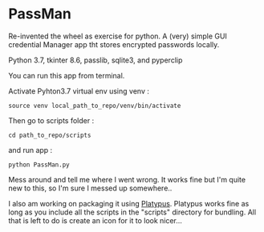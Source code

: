 # PassMan
Re-invented the wheel as exercise for python.
A (very) simple GUI credential Manager app tht stores encrypted passwords locally.

Python 3.7, tkinter 8.6, passlib, sqlite3, and pyperclip

You can run this app from terminal.

Activate Pyhton3.7 virtual env using venv :

<code>source venv local_path_to_repo/venv/bin/activate</code>

Then go to scripts folder :

<code>cd path_to_repo/scripts</code>

and run app :

<code>python PassMan.py</code>

Mess around and tell me where I went wrong. It works fine but I'm quite new to this, so I'm sure I messed up somewhere..

I also am working on packaging it using <a href="https://sveinbjorn.org/platypus">Platypus</a>.
Platypus works fine as long as you include all the scripts in the "scripts" directory for bundling.
All that is left to do is create an icon for it to look nicer...
